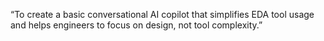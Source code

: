 “To create a basic conversational AI copilot that simplifies EDA tool usage and helps engineers to focus on design, not tool complexity.”
